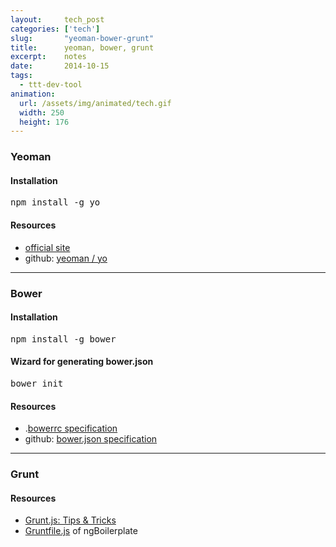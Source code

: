 ```yaml
---
layout:     tech_post
categories: ['tech']
slug:       "yeoman-bower-grunt"
title:      yeoman, bower, grunt
excerpt:    notes
date:       2014-10-15
tags:
  - ttt-dev-tool
animation:
  url: /assets/img/animated/tech.gif
  width: 250
  height: 176  
---
```


### Yeoman

#### Installation

<pre>npm install -g yo</pre>

#### Resources

- <a href="http://yeoman.io/">official site</a>
- github: <a href="https://github.com/yeoman/yo">yeoman / yo</a>

***

### Bower

#### Installation

<pre>npm install -g bower</pre>

#### Wizard for generating bower.json

<pre>bower init</pre>

#### Resources

- .<a href="http://bower.io/docs/config/">bowerrc specification</a>
- github: <a href="https://github.com/bower/bower.json-spec">bower.json specification</a>

***

### Grunt

#### Resources

- <a href="http://quickleft.com/blog/grunt-js-tips-tricks">Grunt.js: Tips &amp; Tricks</a>
- <a href="https://github.com/ngbp/ngbp/blob/master/Gruntfile.js">Gruntfile.js</a> of ngBoilerplate


